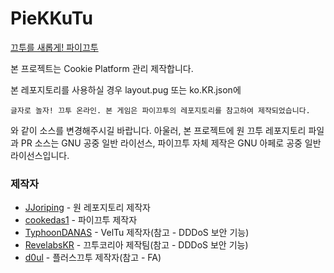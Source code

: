 # PieKKuTu
[끄투를 새롭게! 파이끄투](pie-kkutu.kro.kr)

본 프로젝트는 Cookie Platform 관리 제작합니다.

본 레포지토리를 사용하실 경우 layout.pug 또는 ko.KR.json에
```
글자로 놀자! 끄투 온라인. 본 게임은 파이끄투의 레포지토리를 참고하여 제작되었습니다.
```
와 같이 소스를 변경해주시길 바랍니다.
아울러, 본 프로젝트에 원 끄투 레포지토리 파일과 PR 소스는 GNU 공중 일반 라이선스, 파이끄투 자체 제작은 GNU 아페로 공중 일반 라이선스입니다.

### 제작자
- [JJoriping](https://github.com/jjoriping) - 원 레포지토리 제작자
- [cookedas1](https://github.com/cookedas1) - 파이끄투 제작자
- [TyphoonDANAS](https://github.com/TyphoonDANAS) - VelTu 제작자(참고 - DDDoS 보안 기능)
- [RevelabsKR](https://github.com/RevelabsKR) - 끄투코리아 제작팀(참고 - DDDoS 보안 기능)
- [d0ul](https://github.com/d0ul) - 플러스끄투 제작자(참고 - FA)